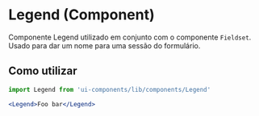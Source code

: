 # Legend (Component)

Componente Legend utilizado em conjunto com o componente `Fieldset`.
Usado para dar um nome para uma sessão do formulário.

## Como utilizar

```js
import Legend from 'ui-components/lib/components/Legend'
```

```jsx
<Legend>Foo bar</Legend>
```
